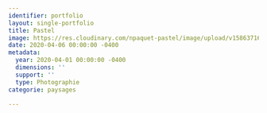 ```yaml
---
identifier: portfolio
layout: single-portfolio
title: Pastel
image: https://res.cloudinary.com/npaquet-pastel/image/upload/v1586371626/_DSC1007_fitl1z.jpg
date: 2020-04-06 00:00:00 -0400
metadata:
  year: 2020-04-01 00:00:00 -0400
  dimensions: ''
  support: ''
  type: Photographie
categorie: paysages

---
```

